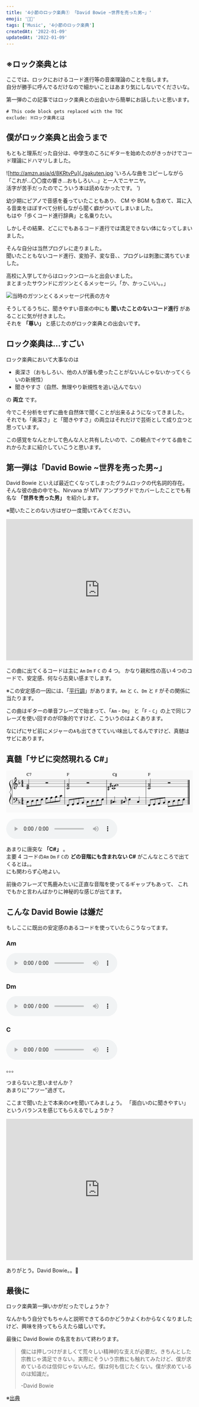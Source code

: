 ```yaml
---
title: '4小節のロック楽典① 「David Bowie ~世界を売った男~」'
emoji: '👩‍🎤'
tags: ['Music', '4小節のロック楽典']
createdAt: '2022-01-09'
updatedAt: '2022-01-09'
---
```


## ※ロック楽典とは

ここでは、ロックにおけるコード進行等の音楽理論のことを指します。  
自分が勝手に呼んでるだけなので細かいことはあまり気にしないでくださいな。

第一弾のこの記事ではロック楽典との出会いから簡単にお話したいと思います。

```toc
# This code block gets replaced with the TOC
exclude: ※ロック楽典とは
```

## 僕がロック楽典と出会うまで

もともと理系だった自分は、中学生のころにギターを始めたのがきっかけでコード理論にドハマリしました。

![http://amzn.asia/d/8KRtvPu](./gakuten.jpg 'いろんな曲をコピーしながら「これが...〇〇度の響き...おもしろい...」と一人でニヤニヤ。  
活字が苦手だったのでこういう本は読めなかったです。
')

幼少期にピアノで音感を養っていたこともあり、
CM や BGM も含めて、耳に入る音楽をほぼすべて分析しながら聞く癖がついてしまいました。  
もはや「歩くコード進行辞典」と名乗りたい。

しかしその結果、どこにでもあるコード進行では満足できない体になってしまいました。

そんな自分は当然プログレに走りました。  
聞いたこともないコード進行、変拍子、変な音、、プログレは刺激に満ちていました。

高校に入学してからはロックンロールと出会いました。  
まとまったサウンドにガツンとくるメッセージ。「か、かっこいい。。」

![](./message-katagata.png '当時のガツンとくるメッセージ代表の方々')

そうしてるうちに、聞きやすい音楽の中にも **聞いたことのないコード進行** があることに気が付きました。  
それを **「尊い」** と感じたのがロック楽典との出会いです。

## ロック楽典は...すごい

ロック楽典において大事なのは

- 奥深さ（おもしろい、他の人が誰も使ったことがないんじゃないかってくらいの新規性）
- 聞きやすさ（自然、無理やり新規性を追い込んでない）

の **両立** です。

今でこそ分析をせずに曲を自然体で聞くことが出来るようになってきました。  
それでも「奥深さ」と「聞きやすさ」の両立はそれだけで芸術として成り立つと思っています。

この感覚をなんとかして色んな人と共有したいので、この観点でイケてる曲をこれからたまに紹介していこうと思います。

## 第一弾は「David Bowie \~世界を売った男\~」

David Bowie といえば最近亡くなってしまったグラムロックの代名詞的存在。
そんな彼の曲の中でも、Nirvana が MTV アンプラグドでカバーしたことでも有名な **「世界を売った男」** を紹介します。

※聞いたことのない方はぜひ一度聞いてみてください。

<iframe src="https://open.spotify.com/embed/track/4mWahKerLaVddUjb8d1Q4Q?utm_source=generator" width="100%" height="380" frameBorder="0" allowfullscreen="" allow="autoplay; clipboard-write; encrypted-media; fullscreen; picture-in-picture"></iframe>

この曲に出てくるコードは主に `Am` `Dm` `F` `C` の 4 つ。
かなり親和性の高い４つのコードで、安定感、何なら古臭い感までします。

※この安定感の一因には、「[平行調](https://ja.wikipedia.org/wiki/%E9%96%A2%E4%BF%82%E8%AA%BF)」があります。`Am` と `C`、`Dm` と `F` がその関係に当たります。

この曲はギターの単音フレーズで始まって、「`Am` - `Dm`」 と「`F` - `C`」の上で同じフレーズを使い回すのが印象的ですけど、こういうのはよくあります。

なにげにサビ前にメジャーの`A`も出てきてていい味出してるんですけど、真髄はサビにあります。

## 真髄「サビに突然現れる C#」

![](./score.png '特筆すべきは 3 小節目の C#。どんな発想しとるんや！ってくらいキワモノです。')

<audio src="./The_Man_Who_Sold_The_World.mp3" controls="controls"></audio>

あまりに唐突な **「C#」** 。  
主要 4 コードの`Am` `Dm` `F` `C`の **どの音階にも含まれない C#** がこんなところで出てくるとは。。  
にも関わらず心地よい。

前後のフレーズで馬鹿みたいに正直な音階を使ってるギャップもあって、
これでもかと言わんばかりに神秘的な感じが出てます。

## こんな David Bowie は嫌だ

もしここに既出の安定感のあるコードを使っていたらこうなってます。

### Am

<audio src="./The_Man_Who_Sold_The_World_ptnAm.mp3" controls="controls"></audio>

### Dm

<audio src="./The_Man_Who_Sold_The_World_ptnDm.mp3" controls="controls"></audio>

### C

<audio src="./The_Man_Who_Sold_The_World_ptnC.mp3" controls="controls"></audio>

。。。

つまらないと思いませんか？  
あまりに"フツー"過ぎて。

ここまで聞いた上で本来の`C#`を聞いてみましょう。
「面白いのに聞きやすい」というバランスを感じてもらえるでしょうか？

<iframe src="https://open.spotify.com/embed/track/4mWahKerLaVddUjb8d1Q4Q?utm_source=generator" width="100%" height="380" frameBorder="0" allowfullscreen="" allow="autoplay; clipboard-write; encrypted-media; fullscreen; picture-in-picture"></iframe>

ありがとう。David Bowie。。🙏

## 最後に

ロック楽典第一弾いかがだったでしょうか？

なんかもう自分でもちゃんと説明できてるのかどうかよくわからなくなりましたけど、興味を持ってもらえたら嬉しいです。

最後に David Bowie の名言をおいて終わります。

> 僕には押しつけがましくて荒々しい精神的な支えが必要だ。きちんとした宗教じゃ満足できない。実際にそういう宗教にも触れてみたけど、僕が求めているのは信仰じゃないんだ。僕は何も信じたくない。僕が求めているのは知識だ。
>
> -David Bowie

※[出典](https://nme-jp.com/news/13163/3/)
